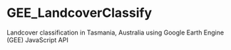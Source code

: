 # GEE_LandcoverClassify
Landcover classification in Tasmania, Australia using Google Earth Engine (GEE) JavaScript API
